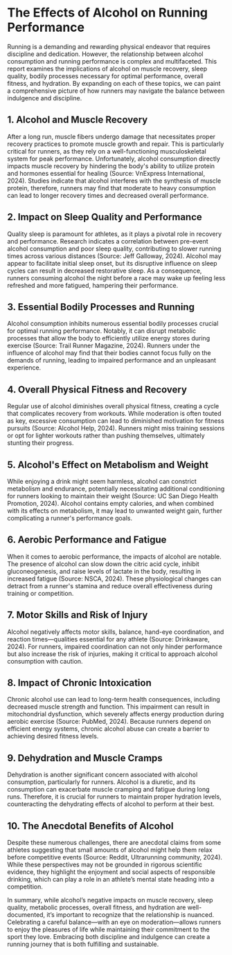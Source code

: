 # The Effects of Alcohol on Running Performance

Running is a demanding and rewarding physical endeavor that requires discipline and dedication. However, the relationship between alcohol consumption and running performance is complex and multifaceted. This report examines the implications of alcohol on muscle recovery, sleep quality, bodily processes necessary for optimal performance, overall fitness, and hydration. By expanding on each of these topics, we can paint a comprehensive picture of how runners may navigate the balance between indulgence and discipline.

## 1. Alcohol and Muscle Recovery

After a long run, muscle fibers undergo damage that necessitates proper recovery practices to promote muscle growth and repair. This is particularly critical for runners, as they rely on a well-functioning musculoskeletal system for peak performance. Unfortunately, alcohol consumption directly impacts muscle recovery by hindering the body's ability to utilize protein and hormones essential for healing (Source: VnExpress International, 2024). Studies indicate that alcohol interferes with the synthesis of muscle protein, therefore, runners may find that moderate to heavy consumption can lead to longer recovery times and decreased overall performance.

## 2. Impact on Sleep Quality and Performance

Quality sleep is paramount for athletes, as it plays a pivotal role in recovery and performance. Research indicates a correlation between pre-event alcohol consumption and poor sleep quality, contributing to slower running times across various distances (Source: Jeff Galloway, 2024). Alcohol may appear to facilitate initial sleep onset, but its disruptive influence on sleep cycles can result in decreased restorative sleep. As a consequence, runners consuming alcohol the night before a race may wake up feeling less refreshed and more fatigued, hampering their performance.

## 3. Essential Bodily Processes and Running

Alcohol consumption inhibits numerous essential bodily processes crucial for optimal running performance. Notably, it can disrupt metabolic processes that allow the body to efficiently utilize energy stores during exercise (Source: Trail Runner Magazine, 2024). Runners under the influence of alcohol may find that their bodies cannot focus fully on the demands of running, leading to impaired performance and an unpleasant experience.

## 4. Overall Physical Fitness and Recovery

Regular use of alcohol diminishes overall physical fitness, creating a cycle that complicates recovery from workouts. While moderation is often touted as key, excessive consumption can lead to diminished motivation for fitness pursuits (Source: Alcohol Help, 2024). Runners might miss training sessions or opt for lighter workouts rather than pushing themselves, ultimately stunting their progress.

## 5. Alcohol's Effect on Metabolism and Weight

While enjoying a drink might seem harmless, alcohol can constrict metabolism and endurance, potentially necessitating additional conditioning for runners looking to maintain their weight (Source: UC San Diego Health Promotion, 2024). Alcohol contains empty calories, and when combined with its effects on metabolism, it may lead to unwanted weight gain, further complicating a runner's performance goals.

## 6. Aerobic Performance and Fatigue

When it comes to aerobic performance, the impacts of alcohol are notable. The presence of alcohol can slow down the citric acid cycle, inhibit gluconeogenesis, and raise levels of lactate in the body, resulting in increased fatigue (Source: NSCA, 2024). These physiological changes can detract from a runner's stamina and reduce overall effectiveness during training or competition.

## 7. Motor Skills and Risk of Injury

Alcohol negatively affects motor skills, balance, hand-eye coordination, and reaction times—qualities essential for any athlete (Source: Drinkaware, 2024). For runners, impaired coordination can not only hinder performance but also increase the risk of injuries, making it critical to approach alcohol consumption with caution.

## 8. Impact of Chronic Intoxication

Chronic alcohol use can lead to long-term health consequences, including decreased muscle strength and function. This impairment can result in mitochondrial dysfunction, which severely affects energy production during aerobic exercise (Source: PubMed, 2024). Because runners depend on efficient energy systems, chronic alcohol abuse can create a barrier to achieving desired fitness levels.

## 9. Dehydration and Muscle Cramps

Dehydration is another significant concern associated with alcohol consumption, particularly for runners. Alcohol is a diuretic, and its consumption can exacerbate muscle cramping and fatigue during long runs. Therefore, it is crucial for runners to maintain proper hydration levels, counteracting the dehydrating effects of alcohol to perform at their best.

## 10. The Anecdotal Benefits of Alcohol

Despite these numerous challenges, there are anecdotal claims from some athletes suggesting that small amounts of alcohol might help them relax before competitive events (Source: Reddit, Ultrarunning community, 2024). While these perspectives may not be grounded in rigorous scientific evidence, they highlight the enjoyment and social aspects of responsible drinking, which can play a role in an athlete’s mental state heading into a competition. 

In summary, while alcohol’s negative impacts on muscle recovery, sleep quality, metabolic processes, overall fitness, and hydration are well-documented, it’s important to recognize that the relationship is nuanced. Celebrating a careful balance—with an eye on moderation—allows runners to enjoy the pleasures of life while maintaining their commitment to the sport they love. Embracing both discipline and indulgence can create a running journey that is both fulfilling and sustainable.

